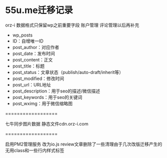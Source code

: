 
55u.me迁移记录
==================

orz-i 数据格式只保留wp之前重要字段
账户管理 评论管理以后再补充
* wp_posts
* ID：自增唯一ID
* post_author：对应作者
* post_date：发布时间
* post_content：正文
* post_title：标题
* post_status：文章状态（publish/auto-draft/inherit等）
* post_modified：修改时间
* post_url：URL地址
* post_description：用于seo的描述/微信描述
* post_keywords：用于seo的关键词 
* post_wximg：用于微信缩略图

==================

七牛同步图片数据
静态文件cdn.orz-i.com

==================

启用PM2管理服务
改为io.js
review文章删除了一些清理由于几次改版迁移产生的无用class和一些行内样式标签
